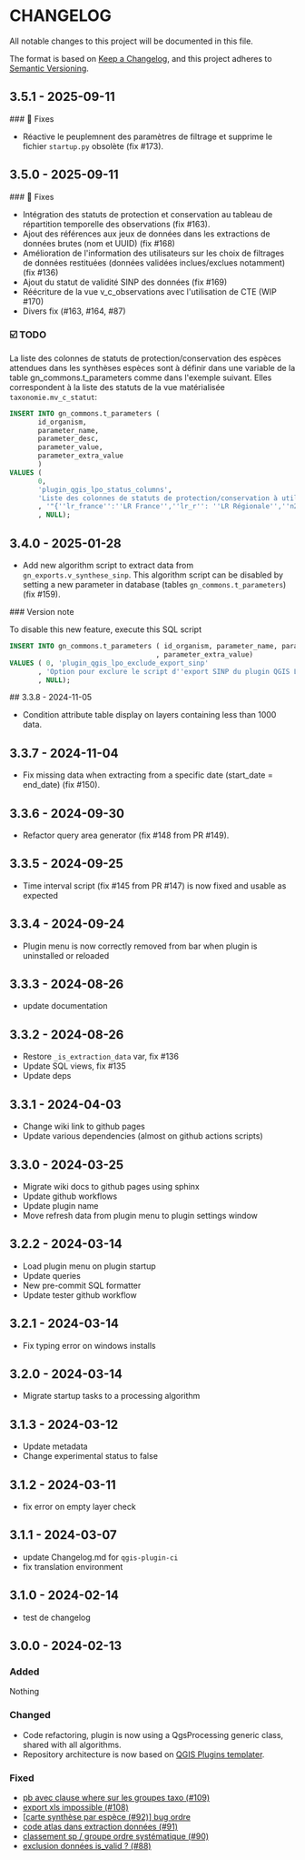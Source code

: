 # CHANGELOG

All notable changes to this project will be documented in this file.

The format is based on [Keep a Changelog](https://keepachangelog.com/), and this project adheres to [Semantic Versioning](https://semver.org/).

<!-- ## Unreleased [{version_tag}](https://github.com/opengisch/qgis-plugin-ci/releases/tag/{version_tag}) - YYYY-MM-DD -->

## 3.5.1 - 2025-09-11

### :bug: Fixes

* Réactive le peuplemnent des paramètres de filtrage et supprime le fichier `startup.py` obsolète (fix #173).

## 3.5.0 - 2025-09-11

### :bug: Fixes

* Intégration des statuts de protection et conservation au tableau de répartition temporelle des observations (fix #163).
* Ajout des références aux jeux de données dans les extractions de données brutes (nom et UUID) (fix #168)
* Amélioration de l'information des utilisateurs sur les choix de filtrages de données restituées (données validées inclues/exclues notamment) (fix #136)
* Ajout du statut de validité SINP des données (fix #169)
* Réécriture de la vue v_c_observations avec l'utilisation de CTE (WIP #170)
* Divers fix (#163, #164, #87)

### :ballot_box_with_check: TODO

La liste des colonnes de statuts de protection/conservation des espèces attendues dans les synthèses espèces sont à définir dans une variable de la table gn_commons.t_parameters comme dans l'exemple suivant. Elles correspondent à la liste des statuts de la vue matérialisée `taxonomie.mv_c_statut`:

```sql
INSERT INTO gn_commons.t_parameters ( 
       id_organism, 
       parameter_name, 
       parameter_desc, 
       parameter_value,
       parameter_extra_value
       )
VALUES (
       0, 
       'plugin_qgis_lpo_status_columns',
       'Liste des colonnes de statuts de protection/conservation à utilisées pour le plugin QGIS LPO',
       , '"{''lr_france'':''LR France'',''lr_r'': ''LR Régionale'',''n2k'':''Natura 2000'',''prot_nat'':''Protection nationale'',''conv_berne'':''Convention de Berne'',''conv_bonn'':''Convention de Bonn''}"'
       , NULL);
```


## 3.4.0 - 2025-01-28

* Add new algorithm script to extract data from `gn_exports.v_synthese_sinp`. This algorithm script can be disabled by setting a new parameter in database (tables `gn_commons.t_parameters`) (fix #159).

### Version note

To disable this new feature, execute this SQL script

```sql
INSERT INTO gn_commons.t_parameters ( id_organism, parameter_name, parameter_desc, parameter_value
                                    , parameter_extra_value)
VALUES ( 0, 'plugin_qgis_lpo_exclude_export_sinp'
       , 'Option pour exclure le script d''export SINP du plugin QGIS LPO (valeurs possibles: "false","true")', 'true'
       , NULL);
```

## 3.3.8 - 2024-11-05

* Condition attribute table display on layers containing less than 1000 data.

## 3.3.7 - 2024-11-04

* Fix missing data when extracting from a specific date (start_date = end_date) (fix #150).

## 3.3.6 - 2024-09-30

* Refactor query area generator (fix #148 from PR #149).

## 3.3.5 - 2024-09-25

* Time interval script (fix #145 from PR #147) is now fixed and usable as expected

## 3.3.4 - 2024-09-24

* Plugin menu is now correctly removed from bar when plugin is uninstalled or reloaded

## 3.3.3 - 2024-08-26

* update documentation

## 3.3.2 - 2024-08-26

* Restore `_is_extraction_data` var, fix #136
* Update SQL views, fix #135
* Update deps

## 3.3.1 - 2024-04-03

* Change wiki link to github pages
* Update various dependencies (almost on github actions scripts)

## 3.3.0 - 2024-03-25

* Migrate wiki docs to github pages using sphinx
* Update github workflows
* Update plugin name
* Move refresh data from plugin menu to plugin settings window

## 3.2.2 - 2024-03-14

* Load plugin menu on plugin startup
* Update queries
* New pre-commit SQL formatter
* Update tester github workflow

## 3.2.1 - 2024-03-14

* Fix typing error on windows installs

## 3.2.0 - 2024-03-14

* Migrate startup tasks to a processing algorithm

## 3.1.3 - 2024-03-12

* Update metadata
* Change experimental status to false

## 3.1.2 - 2024-03-11

* fix error on empty layer check

## 3.1.1 - 2024-03-07

* update Changelog.md for `qgis-plugin-ci`
* fix translation environment


## 3.1.0 - 2024-02-14

* test de changelog


## 3.0.0 - 2024-02-13

### Added

Nothing

### Changed

- Code refactoring, plugin is now using a QgsProcessing generic class, shared with all algorithms.
- Repository architecture is now based on [QGIS Plugins templater](https://oslandia.gitlab.io/qgis/template-qgis-plugin/).

### Fixed

- [pb avec clause where sur les groupes taxo (#109)](https://github.com/lpoaura/PluginQGis-LPOData/issues/109)
- [export xls impossible (#108)](https://github.com/lpoaura/PluginQGis-LPOData/issues/108)
- [[carte synthèse par espèce (#92)] bug ordre](https://github.com/lpoaura/PluginQGis-LPOData/issues/92)
- [code atlas dans extraction données (#91)](https://github.com/lpoaura/PluginQGis-LPOData/issues/91)
- [classement sp / groupe ordre systématique (#90)](https://github.com/lpoaura/PluginQGis-LPOData/issues/90)
- [exclusion données is_valid ? (#88)](https://github.com/lpoaura/PluginQGis-LPOData/issues/90)
